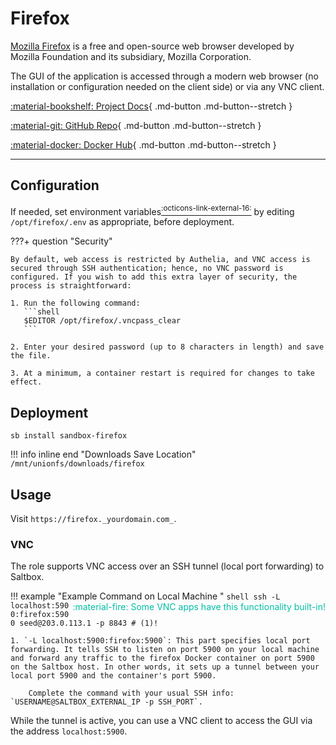 # Firefox

[Mozilla Firefox](https://www.mozilla.org/firefox/) is a free and open-source web browser developed by Mozilla Foundation and its subsidiary, Mozilla Corporation.

The GUI of the application is accessed through a modern web browser (no installation or configuration needed on the client side) or via any VNC client.

<div class="grid" style="grid-template-columns: repeat(auto-fit,minmax(10.5rem,1fr));" markdown>

[:material-bookshelf: Project Docs](https://github.com/jlesage/docker-firefox#readme){ .md-button .md-button--stretch }

[:material-git: GitHub Repo](https://github.com/jlesage/docker-firefox){ .md-button .md-button--stretch }

[:material-docker: Docker Hub](https://hub.docker.com/r/jlesage/firefox){ .md-button .md-button--stretch }

</div>

---

## Configuration

If needed, set environment variables[<sup>:octicons-link-external-16:</sup>][envs] by editing `/opt/firefox/.env` as appropriate, before deployment.

???+ question "Security"

    By default, web access is restricted by Authelia, and VNC access is secured through SSH authentication; hence, no VNC password is configured. If you wish to add this extra layer of security, the process is straightforward:

    1. Run the following command:
       ```shell
       $EDITOR /opt/firefox/.vncpass_clear
       ```
    
    2. Enter your desired password (up to 8 characters in length) and save the file.
    
    3. At a minimum, a container restart is required for changes to take effect.

## Deployment

``` shell
sb install sandbox-firefox
```

!!! info inline end "Downloads Save Location"
    ```
    /mnt/unionfs/downloads/firefox
    ```

## Usage

Visit `https://firefox._yourdomain.com_`.

### <span class="icon-indent-right"></span> VNC

The role supports VNC access over an SSH tunnel (local port forwarding) to Saltbox.

!!! example "Example Command on Local Machine <span style="float:right;color:#00bfa5">:material-fire: Some VNC apps have this functionality built-in!</span>"
    ```shell
    ssh -L localhost:5900:firefox:5900 seed@203.0.113.1 -p 8843 # (1)!
    ```

    1. `-L localhost:5900:firefox:5900`: This part specifies local port forwarding. It tells SSH to listen on port 5900 on your local machine and forward any traffic to the firefox Docker container on port 5900 on the Saltbox host. In other words, it sets up a tunnel between your local port 5900 and the container's port 5900.

        Complete the command with your usual SSH info: `USERNAME@SALTBOX_EXTERNAL_IP -p SSH_PORT`.

While the tunnel is active, you can use a VNC client to access the GUI via the address `localhost:5900`.

  [envs]: https://github.com/jlesage/docker-firefox#environment-variables "Head to the environment variables breakdown section of the project documentation"
